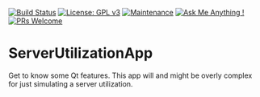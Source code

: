 [![Build Status](https://travis-ci.com/simoninator/ServerUtilizationApp.svg?branch=master)](https://travis-ci.com/simoninator/ServerUtilizationApp)
[![License: GPL v3](https://img.shields.io/badge/License-GPL%20v3-blue.svg)](https://www.gnu.org/licenses/gpl-3.0)
[![Maintenance](https://img.shields.io/badge/Maintained%3F-yes-green.svg)](https://github.com/simoninator/ServerUtilizationApp/graphs/commit-activity)
[![Ask Me Anything !](https://img.shields.io/badge/Ask%20me-anything-1abc9c.svg)](https://github.com/simoninator)
[![PRs Welcome](https://img.shields.io/badge/PRs-welcome-brightgreen.svg?style=flat-square)](http://makeapullrequest.com)
# ServerUtilizationApp
Get to know some Qt features. This app will and might be overly complex for just simulating a server utilization.
